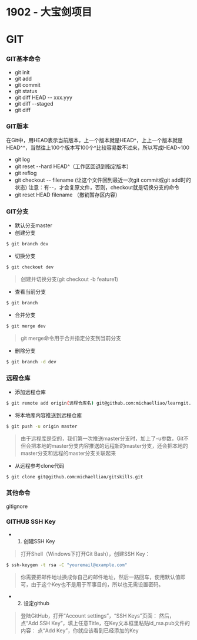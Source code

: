 # 1902 - 大宝剑项目

# GIT

### GIT基本命令
* git init
* git add
* git commit
* git status
* git diff HEAD -- xxx.yyy
* git diff --staged
* git diff



### GIT版本
在Git中，用HEAD表示当前版本，上一个版本就是HEAD^，上上一个版本就是HEAD^^，当然往上100个版本写100个^比较容易数不过来，所以写成HEAD~100
* git log
* git reset --hard HEAD^（工作区回退到指定版本）
* git reflog
* git checkout -- filename (让这个文件回到最近一次git commit或git add时的状态)
    注意：有--，才会复原文件，否则，checkout就是切换分支的命令
* git reset HEAD filename （撤销暂存区内容）


### GIT分支
* 默认分支master
* 创建分支
```bash
$ git branch dev
```
* 切换分支
```bash
$ git checkout dev
```
> 创建并切换分支(git checkout -b feature1)

* 查看当前分支
```bash
$ git branch
```

* 合并分支
```bash
$ git merge dev
```
> git merge命令用于合并指定分支到当前分支

* 删除分支
```bash
$ git branch -d dev
```



### 远程仓库
* 添加远程仓库
```bash
$ git remote add origin(远程仓库名) git@github.com:michaelliao/learngit.git
```

* 将本地库内容推送到远程仓库
```bash
$ git push -u origin master
```
> 由于远程库是空的，我们第一次推送master分支时，加上了-u参数，Git不但会把本地的master分支内容推送的远程新的master分支，还会把本地的master分支和远程的master分支关联起来

* 从远程参考clone代码
```bash
$ git clone git@github.com:michaelliao/gitskills.git
```

### 其他命令
gitignore


### GITHUB SSH Key
* 1. 创建SSH Key
> 打开Shell（Windows下打开Git Bash），创建SSH Key：
```bash
$ ssh-keygen -t rsa -C "youremail@example.com"
```
> 你需要把邮件地址换成你自己的邮件地址，然后一路回车，使用默认值即可，由于这个Key也不是用于军事目的，所以也无需设置密码。
* 2. 设定github
> 登陆GitHub，打开“Account settings”，“SSH Keys”页面：
> 然后，点“Add SSH Key”，填上任意Title，在Key文本框里粘贴id_rsa.pub文件的内容：
> 点“Add Key”，你就应该看到已经添加的Key